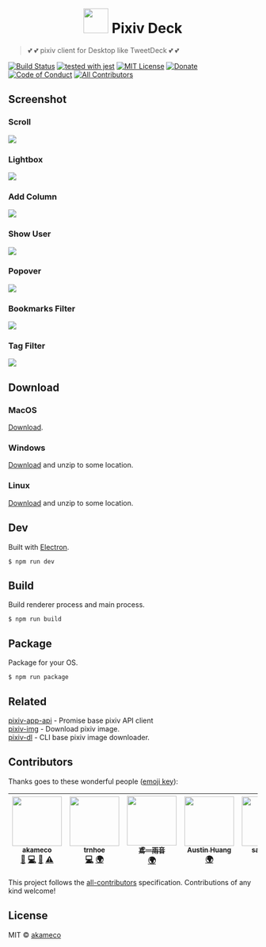 <h1 align=center><img src="res/icon.png" width=50 /> Pixiv Deck</h1>

> :two_hearts: :two_hearts: pixiv client for Desktop like TweetDeck :two_hearts: :two_hearts:

[![Build Status](https://travis-ci.org/akameco/PixivDeck.svg?branch=master)](https://travis-ci.org/akameco/PixivDeck)
[![tested with jest](https://img.shields.io/badge/tested_with-jest-99424f.svg)](https://github.com/facebook/jest)
[![MIT License](https://img.shields.io/npm/l/nps.svg?style=flat-square)](./license)
[![Donate](https://img.shields.io/badge/%EF%BC%84-support-green.svg?style=flat-square)](http://amzn.asia/bO78HzR)
[![Code of Conduct](https://img.shields.io/badge/code%20of-conduct-ff69b4.svg?style=flat-square)](./CODE_OF_CONDUCT.md)
[![All Contributors](https://img.shields.io/badge/all_contributors-7-orange.svg?style=flat-square)](#contributors)

## Screenshot

### Scroll

<img src="https://i.gyazo.com/b9b519f35505d032da8bebf55085a790.gif"/>

### Lightbox

<img src="https://i.gyazo.com/e280d761c575718eca792dd07d613593.gif"/>

### Add Column

<img src="https://i.gyazo.com/e7e0f05ed1b17b6821fa7e1587bd3c62.gif">

### Show User

<img src="https://i.gyazo.com/af0a101f26b4603289b2496c0162193f.gif"/>

### Popover

<img src="https://i.gyazo.com/bf3064f4737bef0d1add2cd659f1926f.gif">

### Bookmarks Filter

<img src="https://i.gyazo.com/9c9a84d53c0a64301d1f25431b40d77f.gif">

### Tag Filter

<img src="https://i.gyazo.com/dd4f22ed5e441e2a73b2092dce169f0b.gif">

## Download

### MacOS

[Download](https://github.com/akameco/PixivDeck/releases).

### Windows

[Download](https://github.com/akameco/PixivDeck/releases) and unzip to some location.

### Linux

[Download](https://github.com/akameco/PixivDeck/releases) and unzip to some location.

## Dev

Built with [Electron](http://electron.atom.io/).

```
$ npm run dev
```

## Build

Build renderer process and main process.

```
$ npm run build
```

## Package

Package for your OS.

```
$ npm run package
```

## Related

[pixiv-app-api](https://github.com/akameco/pixiv-app-api) - Promise base pixiv API client <br>
[pixiv-img](https://github.com/akameco/pixiv-img) - Download pixiv image. <br>
[pixiv-dl](https://github.com/akameco/pixiv-dl) - CLI base pixiv image downloader. <br>

## Contributors

Thanks goes to these wonderful people ([emoji key](https://github.com/kentcdodds/all-contributors#emoji-key)):

<!-- ALL-CONTRIBUTORS-LIST:START - Do not remove or modify this section -->
<!-- prettier-ignore -->
| [<img src="https://avatars2.githubusercontent.com/u/4002137?v=4" width="100px;"/><br /><sub><b>akameco</b></sub>](http://akameco.github.io)<br />[💬](#question-akameco "Answering Questions") [💻](https://github.com/akameco/PixivDeck/commits?author=akameco "Code") [🎨](#design-akameco "Design") [⚠️](https://github.com/akameco/PixivDeck/commits?author=akameco "Tests") | [<img src="https://avatars0.githubusercontent.com/u/15041872?v=4" width="100px;"/><br /><sub><b>trnhoe</b></sub>](https://github.com/trnhoe)<br />[💻](https://github.com/akameco/PixivDeck/commits?author=trnhoe "Code") [🌍](#translation-trnhoe "Translation") | [<img src="https://avatars0.githubusercontent.com/u/14824064?v=4" width="100px;"/><br /><sub><b>鳶一雨音</b></sub>](https://github.com/TobiichiAmane)<br />[🌍](#translation-TobiichiAmane "Translation") | [<img src="https://avatars1.githubusercontent.com/u/16656689?v=4" width="100px;"/><br /><sub><b>Austin Huang</b></sub>](http://austinhuang.me)<br />[🌍](#translation-austinhuang0131 "Translation") | [<img src="https://avatars3.githubusercontent.com/u/3052342?v=4" width="100px;"/><br /><sub><b>sachin21</b></sub>](https://profile.sachin21.jp)<br />[💻](https://github.com/akameco/PixivDeck/commits?author=sachin21 "Code") | [<img src="https://avatars1.githubusercontent.com/u/9370547?v=4" width="100px;"/><br /><sub><b>maple</b></sub>](https://blog.maple3142.net/)<br />[🌍](#translation-maple3142 "Translation") | [<img src="https://avatars0.githubusercontent.com/u/29944979?v=4" width="100px;"/><br /><sub><b>iqbal rifai</b></sub>](https://natsuzora.dob.jp)<br />[🌍](#translation-py7hon "Translation") |
| :---: | :---: | :---: | :---: | :---: | :---: | :---: |

<!-- ALL-CONTRIBUTORS-LIST:END -->

This project follows the [all-contributors](https://github.com/kentcdodds/all-contributors) specification. Contributions of any kind welcome!

## License

MIT © [akameco](http://akameco.github.io)
